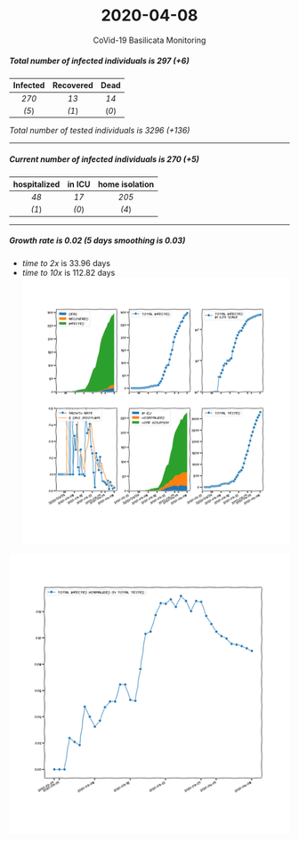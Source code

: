 <div align='center'>

# 2020-04-08
CoVid-19 Basilicata Monitoring
</div>

##### Total number of infected individuals is 297 (+6)
Infected | Recovered | Dead
:---: | :---: | :---:
*270* | *13* | *14*
*(5*) | *(1*) | (*0*)

*Total number of tested individuals is 3296 (+136)*
***
##### Current number of infected individuals is 270 (+5)
hospitalized | in ICU | home isolation
:---: | :---: | :---:
*48* |*17* |*205*
*(1*) |*(0*) |*(4*)
***
##### Growth rate is 0.02 (5 days smoothing is 0.03)
- *time to 2x* is 33.96 days
- *time to 10x* is 112.82 days
![stats][stats]

![infected_normalized][infected_normalized]

[stats]: stats_Basilicata.png
[infected_normalized]: infected_normalized_Basilicata.png
